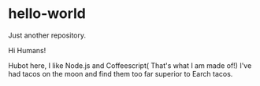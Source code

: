 # hello-world
Just another repository.

Hi Humans!

Hubot here, I like Node.js and Coffeescript( That's what I am made of!)
I've had tacos on the moon and find them too far superior to Earch tacos.
